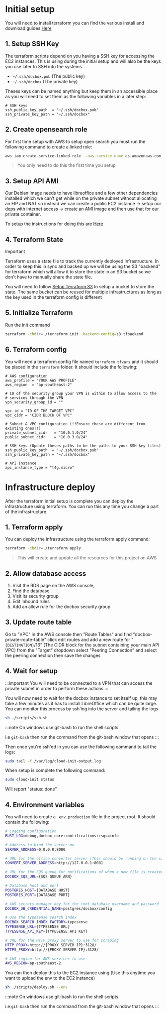 
# Initial setup

You will need to install terraform you can find the various install and download guides [Here](https://developer.hashicorp.com/terraform/install?product_intent=terraform)

## 1. Setup SSH Key

The terraform scripts depend on you having a SSH key for accessing the EC2 instances. This is using during the initial setup and will also be the keys you use later to SSH into the systems.

- `~/.ssh/docbox.pub` (The public key)
- `~/.ssh/docbox` (The private key)

Theses keys can be named anything but keep them in an accessible place as you will need to set them as the following variables in a later step:

```t
# SSH keys
ssh_public_key_path  = "~/.ssh/docbox.pub"
ssh_private_key_path = "~/.ssh/docbox"
```

## 2. Create opensearch role

For first time setup with AWS to setup open search you must run the following command to create
a linked role:

```sh
aws iam create-service-linked-role --aws-service-name es.amazonaws.com --profile <your-aws-profile>
```

> You only need to do this the first time you setup


## 3. Setup API AMI

Our Debian image needs to have libreoffice and a few other dependencies installed which we can't get while on the private subnet without allocating an EIP and NAT so instead we can create a public EC2 instance -> setup our deps with internet access -> create an AMI image and then use that for our private container.

To setup the instructions for doing this are [Here](/docs/guides/infrastructure/aws/setup-ami)

## 4. Terraform State

> [!IMPORTANT]
> Terraform uses a state file to track the currently deployed infrastructure. In order to keep this in sync and backed up we will be using the S3 "backend" for terraform which will allow it to store the state in an S3 bucket so we don't have to manually share the state file.

You will need to follow [Setup Terraform S3](/docs/guides/infrastructure/aws/setup-terraform-s3) to setup a bucket to store the state. The same bucket can be reused for multiple infrastructures as long as the key used in the terraform config is different

## 5. Initialize Terraform

Run the init command

```sh
terraform -chdir=./terraform init -backend-config=s3.tfbackend
```

## 6. Terraform config

You will need a terraform config file named `terraform.tfvars` and it should be placed in the `terraform` folder.
It should include the following:

```t
# AWS configuration
aws_profile = "YOUR AWS PROFILE"
aws_region  = "ap-southeast-2"  

# ID of the security group your VPN is within to allow access to the 
# services through the VPN
vpn_security_group_id = ""

vpc_id = "ID OF THE TARGET VPC"
vpc_cidr = "CIDR BLOCK OF VPC"

# Subnet & VPC configuration (!!Ensure these are different from existing ones!!)
private_subnet_cidr   = "10.0.1.0/24"
public_subnet_cidr    = "10.0.3.0/24"

# SSH keys (Update theses paths to be the paths to your SSH key files)
ssh_public_key_path  = "~/.ssh/docbox.pub"
ssh_private_key_path = "~/.ssh/docbox"

# API Instance
api_instance_type = "t4g.micro"
```

# Infrastructure deploy

After the terraform initial setup is complete you can deploy the infrastructure using terraform. You can
run this any time you change a part of the infrastructure.

## 1. Terraform apply

You can deploy the infrastructure using the terraform apply command:

```sh
terraform -chdir=./terraform apply
```

> This will create and update all the resources for this project on AWS

## 2. Allow database access

1. Visit the RDS page on the AWS console, 
2. Find the database
3. Visit its security group 
4. Edit inbound rules
5. Add an allow rule for the docbox security group


## 3. Update route table

Go to "VPC" in the AWS console then "Route Tables" and find "docbox-private-route-table" click edit routes and add a new route
for "`{DESTINATION}`/16" (The CIDR block for the subnet containing your main API VPC) from the "Target" dropdown select "Peering Connection"
and select the peering connection then save the changes

## 4. Wait for setup

:::important
You will need to be connected to a VPN that can access the private subnet 
in order to perform these actions
:::

You will now need to wait for the docbox instance to set itself up, this may take a few minutes as it
has to install LibreOffice which can be quite large. You can monitor this process by ssh'ing into the
server and tailing the logs

```sh
sh ./scripts/ssh.sh
```

:::note 
On windows use git-bash to run the shell scripts.

i.e `git-bash` then run the command from the git-bash window that opens
:::

Then once you're ssh'ed in you can use the following command to tail the logs:

```sh
sudo tail -f /var/log/cloud-init-output.log
```

When setup is complete the following command:

```sh
sudo cloud-init status
```

Will report "status: done"

## 4. Environment variables

You will need to create a `.env.production` file in the project root. It should contain the following:

```sh
# Logging configuration
RUST_LOG=debug,docbox_core::notifications::sqs=info

# Address to bind the server on
SERVER_ADDRESS=0.0.0.0:8080

# URL for the office converter server (This should be running on the same server)
CONVERT_SERVER_ADDRESS=http://127.0.0.1:8081

# URL for the SQS queue for notifications of when a new file is created
DOCBOX_SQS_URL={SQS QUEUE ARN}

# Database host and port
POSTGRES_HOST={DATABASE HOST}
POSTGRES_PORT={DATABASE PORT}

# AWS secrets manager key for the root database username and password
DOCBOX_DB_CREDENTIAL_NAME=postgres/docbox/config

# Use the typesense search index
DOCBOX_SEARCH_INDEX_FACTORY=typesense
TYPESENSE_URL={TYPESENSE URL}
TYPESENSE_API_KEY={TYPESENSE API KEY}

# URL for the HTTP proxy server to use for scraping
HTTP_PROXY=http://{PROXY SERVER IP}:3128/
HTTPS_PROXY=http://{PROXY SERVER IP}:3128/

# AWS region for AWS services to use
AWS_REGION=ap-southeast-2
```

You can then deploy this to the EC2 instance using (Use this anytime you want to upload the env to the EC2 instance)

```sh
sh ./scripts/deploy.sh --env
```

:::note 
On windows use git-bash to run the shell scripts.

i.e `git-bash` then run the command from the git-bash window that opens
:::
